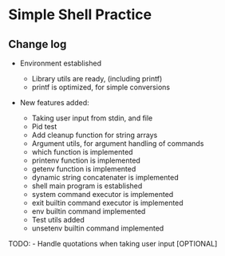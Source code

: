 # Simple Shell Practice

## Change log

- Environment established
	- Library utils are ready, (including printf)
	- printf is optimized, for simple conversions

- New features added:
	- Taking user input from stdin, and file
	- Pid test
	- Add cleanup function for string arrays
	- Argument utils, for argument handling of commands
	- which function is implemented
	- printenv function is implemented
	- getenv function is implemented
	- dynamic string concatenater is implemented
	- shell main program is established
	- system command executor is implemented
	- exit builtin command executor is implemented
	- env builtin command implemented
	- Test utils added
	- unsetenv builtin command implemented

TODO:
	- Handle quotations when taking user input [OPTIONAL]
